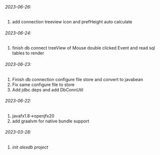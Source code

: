 ###### 2023-06-26:

1. add connection treeview icon and prefHeight auto calculate

###### 2023-06-24:

1. finish db connect treeView of Mouse double clicked Event and read sql tables to render

###### 2023-06-23:

1. Finish db connection configure file store and convert to javabean
2. Fix same configure file to store
3. Add jdbc deps and add DbConnUtil

###### 2023-06-22: 

1. javafx1.8->openjfx20
2. add graalvm for native bundle support

###### 2023-03-28: 

1. ###### init alexdb project



